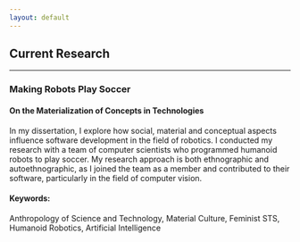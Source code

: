```yaml
---
layout: default
---
```


## Current Research
--------

### Making Robots Play Soccer
#### On the Materialization of Concepts in Technologies

In my dissertation, I explore how social, material and conceptual aspects influence software development in the field of robotics. I conducted my research with a team of computer scientists who programmed humanoid robots to play soccer.  My research approach is both ethnographic and autoethnographic, as I joined the team as a member and contributed to their software, particularly in the field of computer vision.

#### Keywords: 
Anthropology of Science and Technology, Material Culture, Feminist STS, Humanoid Robotics, Artificial Intelligence
